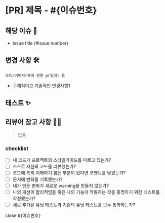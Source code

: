 # [PR] 제목 - #{이슈번호}

## 해당 이슈 📎

- issue title (#issue number)

## 변경 사항 🛠

```
코드/이미지(뷰에 관한 pr일때) 등
```

- 구체적이고 기술적인 변경사항1

## 테스트 ✨

## 리뷰어 참고 사항 🙋‍♀️

> 없음

### checklist

- [ ] 내 코드가 프로젝트의 스타일가이드를 따르고 있는가?
- [ ] 스스로 자신의 코드를 리뷰했는가?
- [ ] 코드에 특히 이해하기 힘든 부분이 있다면 코멘트를 남겼는가?
- [ ] 문서에 변화를 기록했는가?
- [ ] 내가 만든 변화가 새로운 warning을 만들지 않는가?
- [ ] 나의 개선이 합리적임을 혹은 나의 기능이 작동하는 것을 증명하기 위한 테스트를 작성했는가?
- [ ] 새로 추가된 유닛 테스트와 기존의 유닛 테스트를 모두 통과하는가?

close #{이슈번호}
